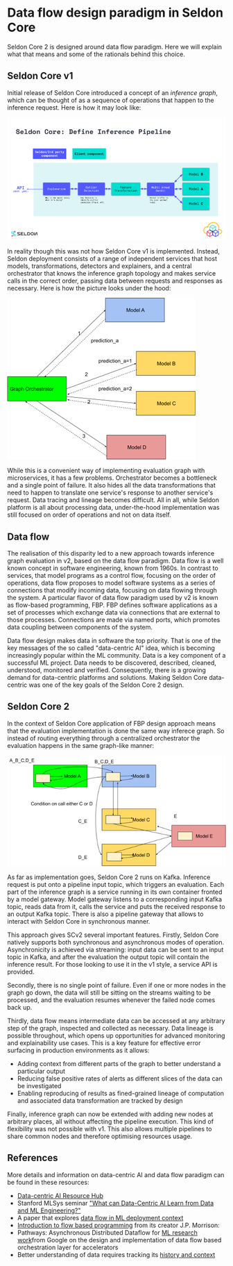 # Data flow design paradigm in Seldon Core

Seldon Core 2 is designed around data flow paradigm. Here we will explain what that means and some of the rationals behind this choice.

## Seldon Core v1

Initial release of Seldon Core introduced a concept of an _inference graph_, which can be thought of as a sequence of operations that happen to the inference request. Here is how it may look like:

![inference_graph](../images/inference_graph.png)

In reality though this was not how Seldon Core v1 is implemented. Instead, Seldon deployment consists of a range of independent services that host models, transformations, detectors and explainers, and a central orchestrator that knows the inference graph topology and makes service calls in the correct order, passing data between requests and responses as necessary. Here is how the picture looks under the hood:

![orchestrator](../images/orchestrator-inference-graph.png)

While this is a convenient way of implementing evaluation graph with microservices, it has a few problems. Orchestrator becomes a bottleneck and a single point of failure. It also hides all the data transformations that need to happen to translate one service's response to another service's request. Data tracing and lineage becomes difficult. All in all, while Seldon platform is all about processing data, under-the-hood implementation was still focused on order of operations and not on data itself.

## Data flow

The realisation of this disparity led to a new approach towards inference graph evaluation in v2, based on the data flow paradigm. Data flow is a well known concept in software engineering, known from 1960s. In contrast to services, that model programs as a control flow, focusing on the order of operations, data flow proposes to model software systems as a series of connections that modify incoming data, focusing on data flowing through the system. A particular flavor of data flow paradigm used by v2 is known as flow-based programming, FBP. FBP defines software applications as a set of processes which exchange data via connections that are external to those processes. Connections are made via named ports, which promotes data coupling between components of the system.

Data flow design makes data in software the top priority. That is one of the key messages of the so called "data-centric AI" idea, which is becoming increasingly popular within the ML community. Data is a key component of a successful ML project. Data needs to be discovered, described, cleaned, understood, monitored and verified. Consequently, there is a growing demand for data-centric platforms and solutions. Making Seldon Core data-centric was one of the key goals of the Seldon Core 2 design.

## Seldon Core 2

In the context of Seldon Core application of FBP design approach means that the evaluation implementation is done the same way inferece graph. So instead of routing everything through a centralized orchestrator the evaluation happens in the same graph-like manner:

![dataflow](../images/dataflow-inference-graph.png)

As far as implementation goes, Seldon Core 2 runs on Kafka. Inference request is put onto a pipeline input topic, which triggers an evaluation. Each part of the inference graph is a service running in its own container fronted by a model gateway. Model gateway listens to a corresponding input Kafka topic, reads data from it, calls the service and puts the received response to an output Kafka topic. There is also a pipeline gateway that allows to interact with Seldon Core in synchronous manner.

This approach gives SCv2 several important features. Firstly, Seldon Core natively supports both synchronous and asynchronous modes of operation. Asynchronicity is achieved via streaming: input data can be sent to an input topic in Kafka, and after the evaluation the output topic will contain the inference result. For those looking to use it in the v1 style, a service API is provided.

Secondly, there is no single point of failure. Even if one or more nodes in the graph go down, the data will still be sitting on the streams waiting to be processed, and the evaluation resumes whenever the failed node comes back up.

Thirdly, data flow means intermediate data can be accessed at any arbitrary step of the graph, inspected and collected as necessary. Data lineage is possible throughout, which opens up opportunities for advanced monitoring and explainability use cases. This is a key feature for effective error surfacing in production environments as it allows:
* Adding context from different parts of the graph to better understand a particular output
* Reducing false positive rates of alerts as different slices of the data can be investigated
* Enabling reproducing of results as fined-grained lineage of computation and associated data transformation are tracked by design

Finally, inference graph can now be extended with adding new nodes at arbitrary places, all without affecting the pipeline execution. This kind of flexibility was not possible with v1. This also allows multiple pipelines to share common nodes and therefore optimising resources usage.

## References

More details and information on data-centric AI and data flow paradigm can be found in these resources:
* [Data-centric AI Resource Hub](https://datacentricai.org/)
* Stanford MLSys seminar ["What can Data-Centric AI Learn from Data and ML Engineering?"](https://www.youtube.com/watch?v=cqDgxP8DcJA)
* A paper that explores [data flow in ML deployment context](https://arxiv.org/abs/2204.12781)
* [Introduction to flow based programming](https://jpaulm.github.io/fbp/index.html) from its creator J.P. Morrison: 
* Pathways: Asynchronous Distributed Dataflow for [ML research work](https://arxiv.org/abs/2203.12533)from Google on the design and implementation of data flow based orchestration layer for accelerators
* Better understanding of data requires tracking its [history and context](https://queue.acm.org/detail.cfm?id=2602651)

